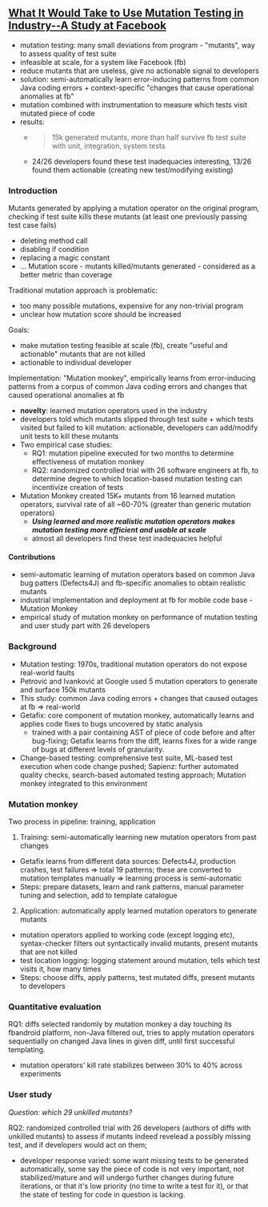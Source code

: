 ## [What It Would Take to Use Mutation Testing in Industry--A Study at Facebook](https://arxiv.org/abs/2010.13464)

- mutation testing: many small deviations from program - "mutants", way to assess quality of test suite
- infeasible at scale, for a system like Facebook (fb)
- reduce mutants that are useless, give no actionable signal to developers
- solution: semi-automatically learn error-inducing patterns from common Java coding errors + context-specific "changes that cause operational anomalies at fb"
- mutation combined with instrumentation to measure which tests visit mutated piece of code
- results:
  - > 15k generated mutants, more than half survive fb test suite with unit, integration, system tests
  - 24/26 developers found these test inadequacies interesting, 13/26 found them actionable (creating new test/modifying existing)

### Introduction
Mutants generated by applying a mutation operator on the original program, checking if test suite kills these mutants (at least one previously passing test case fails)
- deleting method call
- disabling if condition
- replacing a magic constant
- ...
Mutation score - mutants killed/mutants generated - considered as a better metric than coverage

Traditional mutation approach is problematic:
- too many possible mutations, expensive for any non-trivial program 
- unclear how mutation score should be increased

Goals:
- make mutation testing feasible at scale (fb), create "useful and actionable" mutants that are not killed
- actionable to individual developer

Implementation: "Mutation monkey", empirically learns from error-inducing patterns from a corpus of common Java coding errors and changes that caused operational anomalies at fb
- **novelty**: learned mutation operators used in the industry
- developers told which mutants slipped through test suite + which tests visited but failed to kill mutation: actionable, developers can add/modify unit tests to kill these mutants
- Two empirical case studies:
  - RQ1: mutation pipeline executed for two months to determine effectiveness of mutation monkey
  - RQ2: randomized controlled trial with 26 software engineers at fb, to determine degree to which location-based mutation testing can incentivize creation of tests
- Mutation Monkey created 15K+ mutants from 16 learned mutation operators, survival rate of all ~60-70% (greater than generic mutation operators)
  - **_Using learned and more realistic mutation operators makes mutation testing more efficient and usable at scale_**
  - almost all developers find these test inadequacies helpful

#### Contributions
- semi-automatic learning of mutation operators based on common Java bug patters (Defects4J) and fb-specific anomalies to obtain realistic mutants
- industrial implementation and deployment at fb for mobile code base - Mutation Monkey
- empirical study of mutation monkey on performance of mutation testing and user study part with 26 developers

### Background
- Mutation testing: 1970s, traditional mutation operators do not expose real-world faults
- Petrović and Ivanković at Google used 5 mutation operators to generate and surface 150k mutants
- This study: common Java coding errors + changes that caused outages at fb => real-world
- Getafix: core component of mutation monkey, automatically learns and applies code fixes to bugs uncovered by static analysis
  - trained with a pair containing AST of piece of code before and after bug-fixing; Getafix learns from the diff, learns fixes for a wide range of bugs at different levels of granularity.
- Change-based testing: comprehensive test suite, ML-based test execution when code change pushed; Sapienz: further automated quality checks, search-based automated testing approach; Mutation monkey integrated to this environment

### Mutation monkey
Two process in pipeline: training, application
1. Training: semi-automatically learning new mutation operators from past changes
 - Getafix learns from different data sources: Defects4J, production crashes, test failures => total 19 patterns; these are converted to mutation templates manually => learning process is semi-automatic
 - Steps: prepare datasets, learn and rank patterns, manual parameter tuning and selection, add to template catalogue
2. Application: automatically apply learned mutation operators to generate mutants
  - mutation operators applied to working code (except logging etc), syntax-checker filters out syntactically invalid mutants, present mutants that are not killed
  - test location logging: logging statement around mutation, tells which test visits it, how many times
  - Steps: choose diffs, apply patterns, test mutated diffs, present mutants to developers
  
### Quantitative evaluation
RQ1: diffs selected randomly by mutation monkey a day touching its fbandroid platform, non-Java filtered out, tries to apply mutation operators sequentially on changed Java lines in given diff, until first successful templating.
- mutation operators' kill rate stabilizes between 30% to 40% across experiments

### User study
_Question: which 29 unkilled mutants?_

RQ2: randomized controlled trial with 26 developers (authors of diffs with unkilled mutants) to assess if mutants indeed revelead a possibly missing test, and if developers would act on them; 
- developer response varied: some want missing tests to be generated automatically, some say the piece of code is not very important, not stabilized/mature and will undergo further changes during future iterations, or that it's low priority (no time to write a test for it), or that the state of testing for code in question is lacking.

